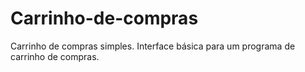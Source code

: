 # Carrinho-de-compras
Carrinho de compras simples.
Interface básica para um programa de carrinho de compras.
